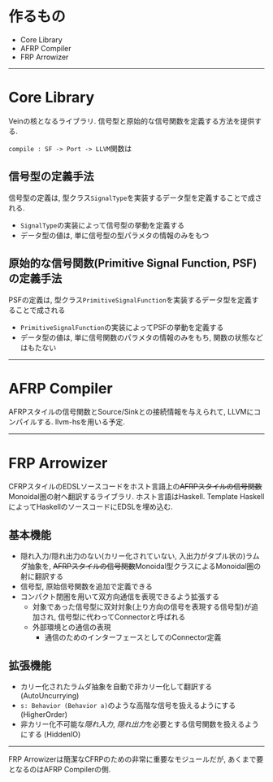 # 作るもの
- Core Library
- AFRP Compiler
- FRP Arrowizer

---

# Core Library
Veinの核となるライブラリ.
信号型と原始的な信号関数を定義する方法を提供する.

`compile : SF -> Port -> LLVM`関数は

## 信号型の定義手法
信号型の定義は, 型クラス`SignalType`を実装するデータ型を定義することで成される.
- `SignalType`の実装によって信号型の挙動を定義する
- データ型の値は, 単に信号型の型パラメタの情報のみをもつ

## 原始的な信号関数(Primitive Signal Function, PSF)の定義手法
PSFの定義は, 型クラス`PrimitiveSignalFunction`を実装するデータ型を定義することで成される
- `PrimitiveSignalFunction`の実装によってPSFの挙動を定義する
- データ型の値は, 単に信号関数のパラメタの情報のみをもち, 関数の状態などはもたない

--- 

# AFRP Compiler
AFRPスタイルの信号関数とSource/Sinkとの接続情報を与えられて, LLVMにコンパイルする.
llvm-hsを用いる予定.

--- 

# FRP Arrowizer
CFRPスタイルのEDSLソースコードをホスト言語上の~~AFRPスタイルの信号関数~~Monoidal圏の射へ翻訳するライブラリ.
ホスト言語はHaskell. Template HaskellによってHaskellのソースコードにEDSLを埋め込む.

## 基本機能
- 隠れ入力/隠れ出力のない(カリー化されていない, 入出力がタプル状の)ラムダ抽象を, ~~AFRPスタイルの信号関数~~Monoidal型クラスによるMonoidal圏の射に翻訳する
- 信号型, 原始信号関数を追加で定義できる
- コンパクト閉圏を用いて双方向通信を表現できるよう拡張する
  - 対象であった信号型に双対対象(上り方向の信号を表現する信号型)が追加され, 信号型に代わってConnectorと呼ばれる
  - 外部環境との通信の表現
    - 通信のためのインターフェースとしてのConnector定義

## 拡張機能
- カリー化されたラムダ抽象を自動で非カリー化して翻訳する (AutoUncurrying)
- `s: Behavior (Behavior a)`のような高階な信号を扱えるようにする (HigherOrder)
- 非カリー化不可能な*隠れ入力*, *隠れ出力*を必要とする信号関数を扱えるようにする (HiddenIO)

---

FRP Arrowizerは簡潔なCFRPのための非常に重要なモジュールだが, あくまで要となるのはAFRP Compilerの側.
